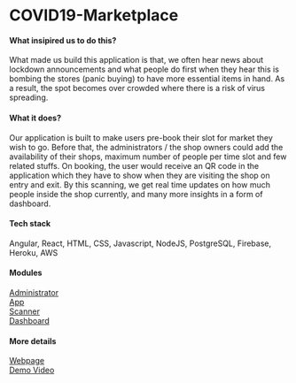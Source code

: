 <h1>COVID19-Marketplace</h1>

<h4>What insipired us to do this?</h4>
What made us build this application is that, we often hear news about lockdown announcements and what people do first when they hear this is bombing the stores (panic buying) to have more essential items in hand. As a result, the spot becomes over crowded where there is a risk of virus spreading.

<h4>What it does?</h4>
Our application is built to make users pre-book their slot for market they wish to go. Before that, the administrators / the shop owners could add the availability of their shops, maximum number of people per time slot and few related stuffs. On booking, the user would receive an QR code in the application which they have to show when they are visiting the shop on entry and exit. By this scanning, we get real time updates on how much people inside the shop currently, and many more insights in a form of dashboard.

<h4>Tech stack</h4>
Angular, React, HTML, CSS, Javascript, NodeJS, PostgreSQL, Firebase, Heroku, AWS


<h4>Modules</h4>

[Administrator](https://marketplace-administrator.web.app/) </br>
[App](https://marketplace-app.web.app/book-marketplace) </br>
[Scanner](https://marketplace-scanner.web.app/) </br>
[Dashboard](https://marketplace-dashboard.web.app/)

<h4>More details</h4>

[Webpage](https://covid19-marketplace.web.app/) </br>
[Demo Video](https://youtu.be/yzR79zQVGlI)

